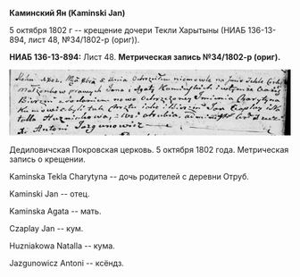 **Каминский Ян (Kaminski Jan)**

5 октября 1802 г -- крещение дочери Текли Харытыны (НИАБ 136-13-894,
лист 48, №34/1802-р (ориг)).

**НИАБ 136-13-894:** Лист 48. **Метрическая запись №34/1802-р (ориг).**

![](./media/8713e4f25cc23c742fe4b94a56bf9f61036bed62.png)

Дедиловичская Покровская церковь. 5 октября 1802 года. Метрическая
запись о крещении.

Kaminska Tekla Charytyna -- дочь родителей с деревни Отруб.

Kaminski Jan -- отец.

Kaminska Agata -- мать.

Czaplay Jan -- кум.

Huzniakowa Natalla -- кума.

Jazgunowicz Antoni -- ксёндз.
